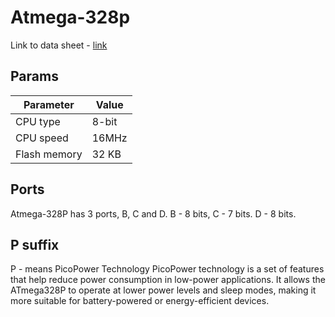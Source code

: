 # Atmega-328p

Link to data sheet - [link](../assets/atmega-328p-datasheet.pdf)

## Params

| Parameter | Value |
| --- | --- |
| CPU type | 8-bit |
| CPU speed | 16MHz |
| Flash memory | 32 KB |

## Ports
Atmega-328P has 3 ports, B, C and D.
B - 8 bits, C - 7 bits. D - 8 bits.

## P suffix

P - means PicoPower Technology PicoPower technology is a set of features that help reduce power consumption in low-power applications. It allows the ATmega328P to operate at lower power levels and sleep modes, making it more suitable for battery-powered or energy-efficient devices.

